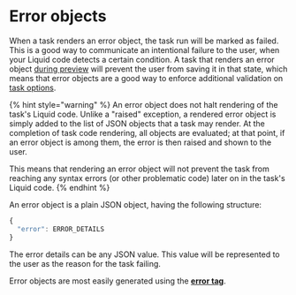 # Error objects

When a task renders an error object, the task run will be marked as failed. This is a good way to communicate an intentional failure to the user, when your Liquid code detects a certain condition. A task that renders an error object [during preview](../previews/) will prevent the user from saving it in that state, which means that error objects are a good way to enforce additional validation on [task options](../options/).

{% hint style="warning" %}
An error object does not halt rendering of the task's Liquid code. Unlike a "raised" exception, a rendered error object is simply added to the list of JSON objects that a task may render. At the completion of task code rendering, all objects are evaluated; at that point, if an error object is among them, the error is then raised and shown to the user.

This means that rendering an error object will not prevent the task from reaching any syntax errors \(or other problematic code\) later on in the task's Liquid code.
{% endhint %}

An error object is a plain JSON object, having the following structure:

```javascript
{
  "error": ERROR_DETAILS
}
```

The error details can be any JSON value. This value will be represented to the user as the reason for the task failing.

Error objects are most easily generated using the [**error tag**](../../../liquid/mechanic/tags/error.md).



